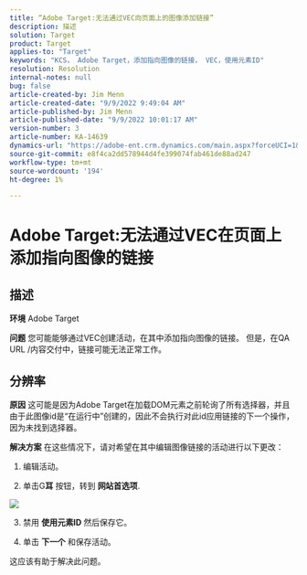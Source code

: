```yaml
---
title: “Adobe Target:无法通过VEC向页面上的图像添加链接”
description: 描述
solution: Target
product: Target
applies-to: "Target"
keywords: "KCS， Adobe Target，添加指向图像的链接， VEC，使用元素ID"
resolution: Resolution
internal-notes: null
bug: false
article-created-by: Jim Menn
article-created-date: "9/9/2022 9:49:04 AM"
article-published-by: Jim Menn
article-published-date: "9/9/2022 10:01:17 AM"
version-number: 3
article-number: KA-14639
dynamics-url: "https://adobe-ent.crm.dynamics.com/main.aspx?forceUCI=1&pagetype=entityrecord&etn=knowledgearticle&id=384c92a1-2430-ed11-9db1-0022480866ad"
source-git-commit: e8f4ca2dd578944d4fe399074fab461de88ad247
workflow-type: tm+mt
source-wordcount: '194'
ht-degree: 1%

---
```


# Adobe Target:无法通过VEC在页面上添加指向图像的链接

## 描述


<b>环境</b>
Adobe Target

<b>问题</b>
您可能能够通过VEC创建活动，在其中添加指向图像的链接。
但是，在QA URL /内容交付中，链接可能无法正常工作。




## 分辨率


<b>原因</b>
这可能是因为Adobe Target在加载DOM元素之前轮询了所有选择器，并且由于此图像id是“在运行中”创建的，因此不会执行对此id应用链接的下一个操作，因为未找到选择器。

<b>解决方案</b>
在这些情况下，请对希望在其中编辑图像链接的活动进行以下更改：

1. 编辑活动。

2. 单击G<b>耳</b> 按钮，转到 <b>网站首选项</b>.

![](http://omniture.custhelp.com/ci/inlineImage/get/2604510/f3a717a357a2a8c34b6bdfae61ce60ee)

3. 禁用 <b>使用元素ID</b> 然后保存它。

4. 单击 <b>下一个</b> 和保存活动。

这应该有助于解决此问题。
